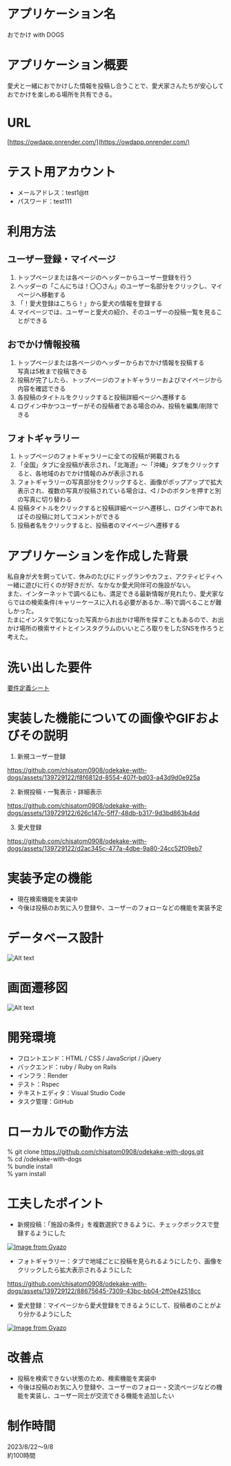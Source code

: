 # アプリケーション名
おでかけ with DOGS

# アプリケーション概要
愛犬と一緒におでかけした情報を投稿し合うことで、愛犬家さんたちが安心しておでかけを楽しめる場所を共有できる。

# URL
[https://owdapp.onrender.com/](https://owdapp.onrender.com/)

# テスト用アカウント
* メールアドレス：test1@tt <br>
* パスワード：test111

# 利用方法
## ユーザー登録・マイページ
1. トップページまたは各ページのヘッダーからユーザー登録を行う
2. ヘッダーの「こんにちは！〇〇さん」のユーザー名部分をクリックし、マイページへ移動する
3. 「！愛犬登録はこちら！」から愛犬の情報を登録する
4. マイページでは、ユーザーと愛犬の紹介、そのユーザーの投稿一覧を見ることができる

## おでかけ情報投稿
1. トップページまたは各ページのヘッダーからおでかけ情報を投稿する<br>写真は5枚まで投稿できる
2. 投稿が完了したら、トップページのフォトギャラリーおよびマイページから内容を確認できる
3. 各投稿のタイトルをクリックすると投稿詳細ページへ遷移する
4. ログイン中かつユーザーがその投稿者である場合のみ、投稿を編集/削除できる 

## フォトギャラリー
1. トップページのフォトギャラリーに全ての投稿が掲載される 
2. 「全国」タブに全投稿が表示され、「北海道」〜「沖縄」タブをクリックすると、各地域のおでかけ情報のみが表示される
3. フォトギャラリーの写真部分をクリックすると、画像がポップアップで拡大表示され、複数の写真が投稿されている場合は、◁ / ▷のボタンを押すと別の写真に切り替わる
4. 投稿タイトルをクリックすると投稿詳細ページへ遷移し、ログイン中であればその投稿に対してコメントができる
5. 投稿者名をクリックすると、投稿者のマイページへ遷移する


# アプリケーションを作成した背景
私自身が犬を飼っていて、休みのたびにドッグランやカフェ、アクティビティへ一緒に遊びに行くのが好きだが、なかなか愛犬同伴可の施設がない。<br>
また、インターネットで調べるにも、満足できる最新情報が見れたり、愛犬家ならではの検索条件(キャリーケースに入れる必要があるか…等)で調べることが難しかった。<br>
たまにインスタで気になった写真からお出かけ場所を探すこともあるので、お出かけ場所の検索サイトとインスタグラムのいいところ取りをしたSNSを作ろうと考えた。

# 洗い出した要件
[要件定義シート](https://docs.google.com/spreadsheets/d/1Pfva2BxIFWFZFsIcKXZoN_hDB3dcwBedTRjRJKHg7zE/edit?usp=sharing)

# 実装した機能についての画像やGIFおよびその説明
1. 新規ユーザー登録

https://github.com/chisatom0908/odekake-with-dogs/assets/139729122/f8f6812d-8554-407f-bd03-a43d9d0e925a


2. 新規投稿・一覧表示・詳細表示

https://github.com/chisatom0908/odekake-with-dogs/assets/139729122/626c147c-5ff7-48db-b317-9d3bd863b4dd


3. 愛犬登録

https://github.com/chisatom0908/odekake-with-dogs/assets/139729122/d2ac345c-477a-4dbe-9a80-24cc52f09eb7


# 実装予定の機能
* 現在検索機能を実装中
* 今後は投稿のお気に入り登録や、ユーザーのフォローなどの機能を実装予定

# データベース設計
![Alt text](OwD_ER.png)
# 画面遷移図
![Alt text](OwD_UIflow.png)

# 開発環境
* フロントエンド：HTML / CSS / JavaScript / jQuery
* バックエンド：ruby / Ruby on Rails
* インフラ：Render
* テスト：Rspec
* テキストエディタ：Visual Studio Code
* タスク管理：GitHub

# ローカルでの動作方法
% git clone https://github.com/chisatom0908/odekake-with-dogs.git<br>
% cd /odekake-with-dogs<br>
% bundle install<br>
% yarn install

# 工夫したポイント
* 新規投稿：「施設の条件」を複数選択できるように、チェックボックスで登録するようにした

[![Image from Gyazo](https://i.gyazo.com/cad06c993f4667bc6a842c9c6532f41f.png)](https://gyazo.com/cad06c993f4667bc6a842c9c6532f41f)

* フォトギャラリー：タブで地域ごとに投稿を見られるようにしたり、画像をクリックしたら拡大表示されるようにした

https://github.com/chisatom0908/odekake-with-dogs/assets/139729122/88675645-7309-43bc-bb04-2ff0e42518cc


* 愛犬登録：マイページから愛犬登録をできるようにして、投稿者のことがより分かるようにした

[![Image from Gyazo](https://i.gyazo.com/cad3c65b9432f071bdecb875e0b4948b.png)](https://gyazo.com/cad3c65b9432f071bdecb875e0b4948b)

# 改善点
* 投稿を検索できない状態のため、検索機能を実装中
* 今後は投稿のお気に入り登録や、ユーザーのフォロー・交流ページなどの機能を実装し、ユーザー同士が交流できる機能を追加したい

# 制作時間
2023/8/22〜9/8 <br>
約100時間
